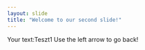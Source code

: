 ```yaml
---
layout: slide
title: "Welcome to our second slide!"
---
```

Your text:Teszt1
Use the left arrow to go back!
